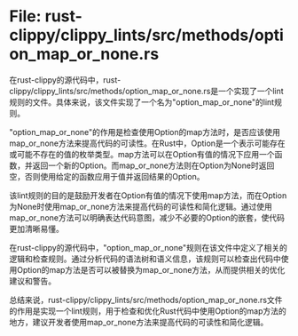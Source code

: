 # File: rust-clippy/clippy_lints/src/methods/option_map_or_none.rs

在rust-clippy的源代码中，rust-clippy/clippy_lints/src/methods/option_map_or_none.rs是一个实现了一个lint规则的文件。具体来说，该文件实现了一个名为"option_map_or_none"的lint规则。 

"option_map_or_none"的作用是检查使用Option的map方法时，是否应该使用map_or_none方法来提高代码的可读性。在Rust中，Option<T>是一个表示可能存在或可能不存在的值的枚举类型。map方法可以在Option有值的情况下应用一个函数，并返回一个新的Option。而map_or_none方法则在Option为None时返回空，否则使用给定的函数应用于值并返回结果的Option。

该lint规则的目的是鼓励开发者在Option有值的情况下使用map方法，而在Option为None时使用map_or_none方法来提高代码的可读性和简化逻辑。通过使用map_or_none方法可以明确表达代码意图，减少不必要的Option的嵌套，使代码更加清晰易懂。

在rust-clippy的源代码中，"option_map_or_none"规则在该文件中定义了相关的逻辑和检查规则。通过分析代码的语法树和语义信息，该规则可以检查出代码中使用Option的map方法是否可以被替换为map_or_none方法，从而提供相关的优化建议和警告。

总结来说，rust-clippy/clippy_lints/src/methods/option_map_or_none.rs文件的作用是实现一个lint规则，用于检查和优化Rust代码中使用Option的map方法的地方，建议开发者使用map_or_none方法来提高代码的可读性和简化逻辑。


